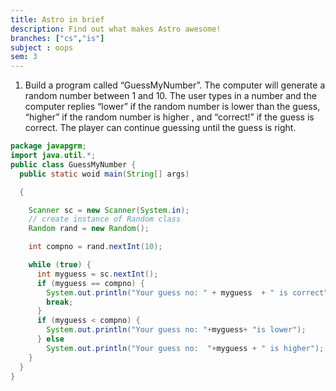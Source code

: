 ```yaml
---
title: Astro in brief
description: Find out what makes Astro awesome!
branches: ["cs","is"]
subject : oops
sem: 3
---
```


1. Build a program called “GuessMyNumber”. The computer will generate a
random number between 1 and 10. The user types in a number and the computer
replies “lower” if the random number is lower than the guess, “higher” if the
random number is higher , and “correct!” if the guess is correct. The player can
continue guessing until the guess is right.

```java
package javapgrm;
import java.util.*;
public class GuessMyNumber {
  public static woid main(String[] args)

  {

    Scanner sc = new Scanner(System.in);
    // create instance of Random class
    Random rand = new Random();

    int compno = rand.nextInt(10);

    while (true) {
      int myguess = sc.nextInt();
      if (myguess == compno) {
        System.out.println("Your guess no: " + myguess  + " is correct");
        break;
      }
      if (myguess < compno) {
        System.out.println("Your guess no: "+myguess+ "is lower");
      } else
        System.out.println("Your guess no:  "+myguess + " is higher");
    }
  }
}
```